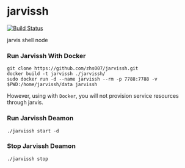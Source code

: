 # jarvissh
[![Build Status](https://travis-ci.org/zhs007/jarvissh.svg?branch=master)](https://travis-ci.org/zhs007/jarvissh)

jarvis shell node

### Run Jarvissh With Docker

```
git clone https://github.com/zhs007/jarvissh.git
docker build -t jarvissh ./jarvissh/
sudo docker run -d --name jarvissh --rm -p 7788:7788 -v $PWD:/home/jarvissh/data jarvissh
```

However, using with ``Docker``, you will not provision service resources through jarvis.

### Run Jarvissh Deamon

```
./jarvissh start -d
```

### Stop Jarvissh Deamon

```
./jarvissh stop
```